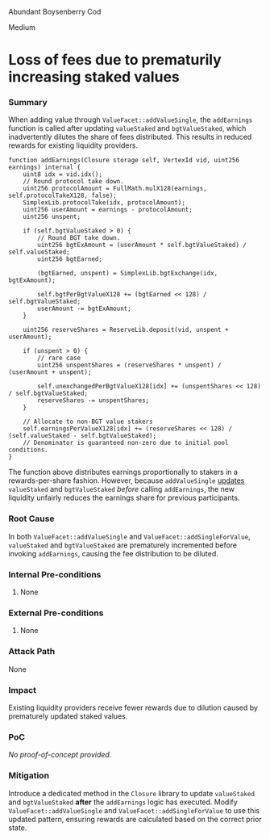 Abundant Boysenberry Cod

Medium

# Loss of fees due to prematurily increasing staked values

### Summary

When adding value through `ValueFacet::addValueSingle`, the `addEarnings` function is called after updating `valueStaked` and `bgtValueStaked`, which inadvertently dilutes the share of fees distributed. This results in reduced rewards for existing liquidity providers.

```solidity
function addEarnings(Closure storage self, VertexId vid, uint256 earnings) internal {
    uint8 idx = vid.idx();
    // Round protocol take down.
    uint256 protocolAmount = FullMath.mulX128(earnings, self.protocolTakeX128, false);
    SimplexLib.protocolTake(idx, protocolAmount);
    uint256 userAmount = earnings - protocolAmount;
    uint256 unspent;

    if (self.bgtValueStaked > 0) {
        // Round BGT take down.
        uint256 bgtExAmount = (userAmount * self.bgtValueStaked) / self.valueStaked;
        uint256 bgtEarned;

        (bgtEarned, unspent) = SimplexLib.bgtExchange(idx, bgtExAmount);

        self.bgtPerBgtValueX128 += (bgtEarned << 128) / self.bgtValueStaked;
        userAmount -= bgtExAmount;
    }

    uint256 reserveShares = ReserveLib.deposit(vid, unspent + userAmount);

    if (unspent > 0) {
        // rare case
        uint256 unspentShares = (reserveShares * unspent) / (userAmount + unspent);

        self.unexchangedPerBgtValueX128[idx] += (unspentShares << 128) / self.bgtValueStaked;
        reserveShares -= unspentShares;
    }

    // Allocate to non-BGT value stakers
    self.earningsPerValueX128[idx] += (reserveShares << 128) / (self.valueStaked - self.bgtValueStaked);
    // Denominator is guaranteed non-zero due to initial pool conditions.
}
```

The function above distributes earnings proportionally to stakers in a rewards-per-share fashion. However, because `addValueSingle` [updates](https://github.com/sherlock-audit/2025-04-burve/blob/main/Burve/src/multi/closure/Closure.sol#L208-L209) `valueStaked` and `bgtValueStaked` *before* calling `addEarnings`, the new liquidity unfairly reduces the earnings share for previous participants.

### Root Cause

In both `ValueFacet::addValueSingle` and `ValueFacet::addSingleForValue`, `valueStaked` and `bgtValueStaked` are prematurely incremented before invoking `addEarnings`, causing the fee distribution to be diluted.

### Internal Pre-conditions

1. None

### External Pre-conditions

1. None

### Attack Path

None

### Impact

Existing liquidity providers receive fewer rewards due to dilution caused by prematurely updated staked values.

### PoC

*No proof-of-concept provided.*

### Mitigation

Introduce a dedicated method in the `Closure` library to update `valueStaked` and `bgtValueStaked` **after** the `addEarnings` logic has executed. Modify `ValueFacet::addValueSingle` and `ValueFacet::addSingleForValue` to use this updated pattern, ensuring rewards are calculated based on the correct prior state.
